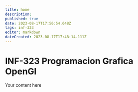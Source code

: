 ```yaml
---
title: home
description: 
published: true
date: 2023-08-17T17:56:54.648Z
tags: inf-323
editor: markdown
dateCreated: 2023-08-17T17:48:14.111Z
---
```


# INF-323 Programacion Grafica OpenGl


Your content here